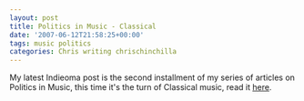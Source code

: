 ```yaml
---
layout: post
title: Politics in Music - Classical
date: '2007-06-12T21:58:25+00:00'
tags: music politics
categories: Chris writing chrischinchilla
---
```


My latest Indieoma post is the second installment of my series of articles on Politics in Music, this time it's the turn of Classical music, read it <a href="https://www.indieoma.com/public_journal.php?d=2a79ea27c279e471f4d180b08d62b00a" target="_blank">here</a>.
